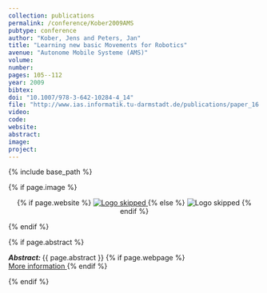 ```yaml
---
collection: publications
permalink: /conference/Kober2009AMS
pubtype: conference
author: "Kober, Jens and Peters, Jan"
title: "Learning new basic Movements for Robotics"
avenue: "Autonome Mobile Systeme (AMS)"
volume: 
number: 
pages: 105--112
year: 2009
bibtex: 
doi: "10.1007/978-3-642-10284-4_14"
file: "http://www.ias.informatik.tu-darmstadt.de/publications/paper_16.pdf"
video: 
code: 
website: 
abstract: 
image: 
project: 
---
```

{% include base_path %}

{% if page.image %}
<p align="center">
{% if page.website %}
<a href="{{ page.website }}"> <img src="{{  page.image }}" alt="Logo skipped" style="max-height:200px"/> </a>
{% else %}
<img src="{{  page.image }}" alt="Logo skipped" />
{% endif %}
</p>
{% endif %}

{% if page.abstract %}
<p> <strong> <em> Abstract: </em> </strong> {{ page.abstract }}
    {% if page.webpage %}
        <a href="{{ page.website}}"> <br> More information </a>
    {% endif %}
</p>
{% endif %}
